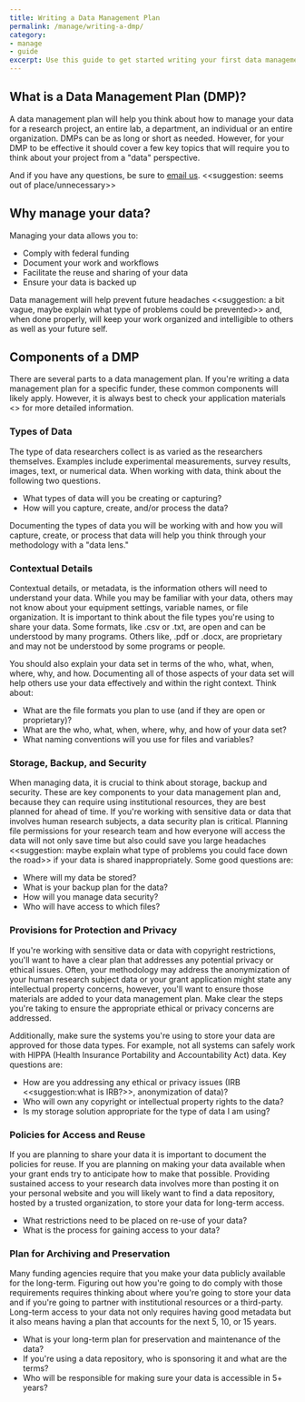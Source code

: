 ```yaml
---
title: Writing a Data Management Plan 
permalink: /manage/writing-a-dmp/
category: 
- manage
- guide 
excerpt: Use this guide to get started writing your first data management plan. 
---
```


## What is a Data Management Plan (DMP)? 

A data management plan will help you think about how to manage your data for a research project, an entire lab, a department, an individual or an entire organization. DMPs can be as long or short as needed. However, for your DMP to be effective it should cover a few key topics that will require you to think about your project from a "data" perspective.

And if you have any questions, be sure to [email us](mailto:data@bu.edu). <<suggestion: seems out of place/unnecessary>>

## Why manage your data?

Managing your data allows you to:

+ Comply with federal funding 
+ Document your work and workflows
+ Facilitate the reuse and sharing of your data 
+ Ensure your data is backed up

Data management will help prevent future headaches <<suggestion: a bit vague, maybe explain what type of problems could be prevented>> and, when done properly, will keep your work organized and intelligible to others as well as your future self. 

## Components of a DMP

There are several parts to a data management plan. If you're writing a data management plan for a specific funder, these common components will likely apply. However, it is always best to check your application materials <<sort of vague>> for more detailed information. 

### Types of Data 

The type of data researchers collect is as varied as the researchers themselves. Examples include experimental measurements, survey results, images, text, or numerical data. When working with data, think about the following two questions. 

+ What types of data will you be creating or capturing? 
+ How will you capture, create, and/or process the data?

Documenting the types of data you will be working with and how you will capture, create, or process that data will help you think through your methodology with a "data lens."

### Contextual Details 

Contextual details, or metadata, is the information others will need to understand your data. While you may be familiar with your data, others may not know about your equipment settings, variable names, or file organization. It is important to think about the file types you're using to share your data. Some formats, like .csv or .txt, are open and can be understood by many programs. Others like, .pdf or .docx, are proprietary and may not be understood by some programs or people. 

You should also explain your data set in terms of the who, what, when, where, why, and how. Documenting all of those aspects of your data set will help others use your data effectively and within the right context. Think about: 

+ What are the file formats you plan to use (and if they are open or proprietary)?
+ What are the who, what, when, where, why, and how of your data set? 
+ What naming conventions will you use for files and variables? 

### Storage, Backup, and Security 

When managing data, it is crucial to think about storage, backup and security. These are key components to your data management plan and, because they can require using institutional resources, they are best planned for ahead of time. If you're working with sensitive data or data that involves human research subjects, a data security plan is critical. Planning file permissions for your research team and how everyone will access the data will not only save time but also could save you large headaches <<suggestion: maybe explain what type of problems you could face down the road>> if your data is shared inappropriately. Some good questions are: 

+ Where will my data be stored? 
+ What is your backup plan for the data?
+ How will you manage data security?
+ Who will have access to which files? 

### Provisions for Protection and Privacy

If you're working with sensitive data or data with copyright restrictions, you'll want to have a clear plan that addresses any potential privacy or ethical issues. Often, your methodology may address the anonymization of your human research subject data or your grant application might state any intellectual property concerns, however, you'll want to ensure those materials are added to your data management plan. Make clear the steps you're taking to ensure the appropriate ethical or privacy concerns are addressed. 

Additionally, make sure the systems you're using to store your data are approved for those data types. For example, not all systems can safely work with HIPPA (Health Insurance Portability and Accountability Act) data. Key questions are: 

+ How are you addressing any ethical or privacy issues (IRB <<suggestion:what is IRB?>>, anonymization of data)?
+ Who will own any copyright or intellectual property rights to the data?
+ Is my storage solution appropriate for the type of data I am using? 

### Policies for Access and Reuse 

If you are planning to share your data it is important to document the policies for reuse. If you are planning on making your data available when your grant ends try to anticipate how to make that possible. Providing sustained access to your research data involves more than posting it on your personal website and you will likely want to find a data repository, hosted by a trusted organization, to store your data for long-term access. 

+ What restrictions need to be placed on re-use of your data?
+ What is the process for gaining access to your data?

### Plan for Archiving and Preservation 

Many funding agencies require that you make your data publicly available for the long-term. Figuring out how you're going to do comply with those requirements requires thinking about where you're going to store your data and if you're going to partner with institutional resources or a third-party. Long-term access to your data not only requires having good metadata but it also means having a plan that accounts for the next 5, 10, or 15 years. 

+ What is your long-term plan for preservation and maintenance of the data? 
+ If you're using a data repository, who is sponsoring it and what are the terms?
+ Who will be responsible for making sure your data is accessible in 5+ years? 
